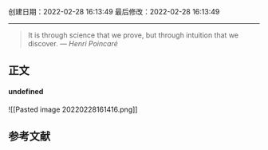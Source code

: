 
创建日期：2022-02-28 16:13:49
最后修改：2022-02-28 16:13:49
- - -
> It is through science that we prove, but through intuition that we discover.
> — <cite>Henri Poincaré</cite>

## 正文
#### undefined
![[Pasted image 20220228161416.png]]
## 参考文献
